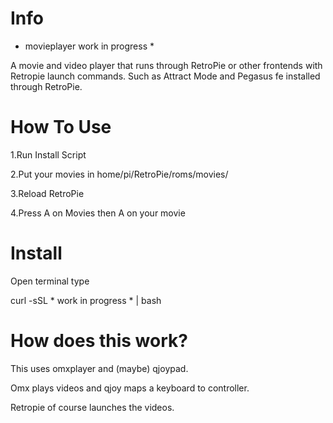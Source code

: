 # Info

* movieplayer work in progress *

A movie and video player that runs through RetroPie or other frontends with Retropie launch commands. Such as Attract Mode and Pegasus fe installed through RetroPie.

# How To Use 

1.Run Install Script

2.Put your movies in home/pi/RetroPie/roms/movies/

3.Reload RetroPie

4.Press A on Movies then A on your movie

# Install 

Open terminal type 

curl -sSL * work in progress * | bash


# How does this work? 

This uses omxplayer and (maybe) qjoypad. 

Omx plays videos and qjoy maps a keyboard to controller.

Retropie of course launches the videos.

